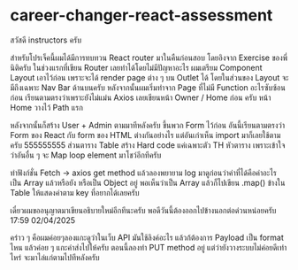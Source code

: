# career-changer-react-assessment

สวัสดี instructors ครับ

สำหรับโปรเจ็คนี้ผมได้มีการทบทวน React router มาในคืนก่อนสอบ โดยอิงจาก Exercise ของพี่นิติครับ ในช่วงแรกที่เขียน Router เลยทำได้โดยไม่มีปัญหาอะไร
ผมเตรียม Component Layout เอาไว้ก่อน เพราะจะได้ render page ต่าง ๆ บน Outlet ได้ โดยในส่วนของ Layout จะมีถึงเฉพาะ Nav Bar ด้านบนครับ
หลังจากนั้นผมเริ่มทำจาก Page ที่ไม่มี Function อะไรซับซ้อนก่อน เรียนตามตรงว่าเพราะยังไม่แม่น Axios เลยเขียนหน้า Owner / Home ก่อน ครับ หน้า Home วางไว้ Path แรก

หลังจากนั้นก็สร้าง User + Admin ตามมาทีหลังครับ ขึ้นพวก Form ไว้ก่อน อันนี้เรียนตามตรงว่า Form ของ React กับ form ของ HTML ต่างกันอย่างไร แต่อันเก่าเห็น import มาก็เลยใช้ตามครับ 555555555
ส่วนตาราง Table สร้าง Hard code แค่เฉพาะตัว TH หัวตาราง เพราะเข้าใจว่าอันอื่น ๆ จะ Map loop element มาโชว์อีกทีครับ

ทำฟังก์ชั่น Fetch -> axios get method แล้วลองพยายาม log มาดูก่อนว่าค่าที่ได้คือค่าอะไร เป็น Array แล้วหรือยัง หรือเป็น Object อยู่
พอเห็นว่าเป็น Array แล้วก็ไปเขียน .map() ข้างใน Table ให้แสดงค่าตาม key ที่อยากได้เลยครับ



เดี๋ยวผมขออนุญาตมาเขียนอธิบายใหม่อีกทีนะครับ พอดีวันนี้ต้องออกไปข้างนอกต่อด่วนหน่อยครับ 17:59 02/04/2025

คร่าว ๆ คือผมค่อยๆลองแกะดูว่าในเว็บ API มันใช้ลิงค์อะไร แล้วก้ต้องการ Payload เป็น format ไหน แล้วค่อย ๆ แกะค่าส่งไปให้ครับ
ตอนนี้ลองทำ PUT method อยู่ แต่ว่ายังวางระบบไม่ค่อยดีเท่าไหร่ จะมาไล่แก่ตามไปทีหลังครับ
